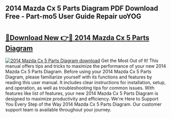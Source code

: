 ## 2014 Mazda Cx 5 Parts Diagram PDF Download Free - Part-mo5 User Guide Repair uoYOG

# <h2><a href="http://dfrz1lu.blite.top/?on=2014+Mazda+Cx+5+Parts+Diagram">🔗Download New 👉🔴 2014 Mazda Cx 5 Parts Diagram</a></h2>

[![2014 Mazda Cx 5 Parts Diagram download](https://i.imgur.com/lujVjoI.png)](http://dfrz1lu.blite.top/?on=2014+Mazda+Cx+5+Parts+Diagram)
Get the Most Out of It! This manual offers tips and tricks to maximize the performance of your new 2014 Mazda Cx 5 Parts Diagram. Before using your 2014 Mazda Cx 5 Parts Diagram, please familiarize yourself with its functions and features by reading this user manual. It includes clear instructions for installation, setup, and operation, as well as troubleshooting tips for common issues. With features like list of features, your new 2014 Mazda Cx 5 Parts Diagram is designed to maximize productivity and efficiency. We're Here to Support You Every Step of the Way 2014 Mazda Cx 5 Parts Diagram. Our customer support team is available throughout your journey.
